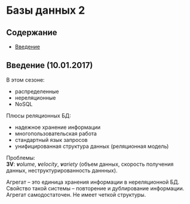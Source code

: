 # Базы данных 2

## Содержание
* [Введение](#Введение-10012017)

## Введение (10.01.2017)

В этом сезоне:

* распределенные
* нереляционные
* NoSQL

Плюсы реляционных БД:

* надежное хранение информации
* многопользовательская работа
* стандартный язык запросов
* унифицированная структура данных (реляционная модель)

Проблемы:<br>
**3V**: ***v**olume*, ***v**elocity*, ***v**ariety* (объем данных, скорость получения данных, неструктурированность даннных).<br>

Агрегат – это единица хранения информации в нереляционной БД. Свойство такой системы – повторение и дублирование информации. Агрегат самодостаточен. Не имеет четкой структуры.


